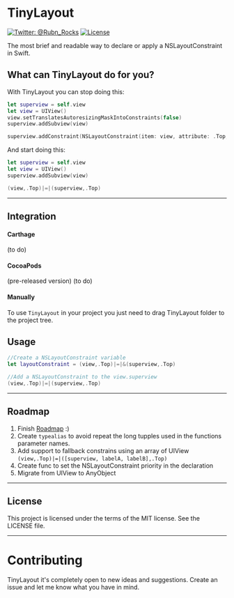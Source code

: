 # TinyLayout

[![Twitter: @Rubn_Rocks](https://img.shields.io/badge/contact-@RubnRocks-blue.svg?style=flat)](http://goo.gl/lepedg)
[![License](http://img.shields.io/badge/license-MIT-green.svg?style=flat)](https://github.com/rubenroques/TinyLayout/blob/master/LICENSE)

The most brief and readable way to declare or apply a NSLayoutConstraint in Swift.

## What can TinyLayout do for you?
With TinyLayout you can stop doing this:

```swift
let superview = self.view
let view = UIView()
view.setTranslatesAutoresizingMaskIntoConstraints(false)
superview.addSubview(view)

superview.addConstraint(NSLayoutConstraint(item: view, attribute: .Top, relatedBy: .Equal, toItem: superview, attribute: .Top, multiplier: 1, constant:0))
```

And start doing this:
```swift
let superview = self.view
let view = UIView()
superview.addSubview(view)

(view,.Top)|=|(superview,.Top)
```
---


## Integration

#### Carthage
(to do)

#### CocoaPods 
(pre-released version)
(to do)

#### Manually
To use ```TinyLayout``` in your project you just need to drag TinyLayout folder to the project tree.


## Usage
```swift
//Create a NSLayoutConstraint variable
let layoutConstraint = (view,.Top)|=|&(superview,.Top)
```

```swift
//Add a NSLayoutConstraint to the view.superview
(view,.Top)|=|(superview,.Top)
```

---
## Roadmap
1. Finish [Roadmap](#roadmap)  :)
2. Create ```typealias``` to avoid repeat the long tupples used in the functions parameter names.
3. Add support to fallback constrains using an array of UIView ```(view,.Top)|=|([superview, labelA, labelB],.Top)```
4. Create func to set the NSLayoutConstraint priority in the declaration
5. Migrate from UIView to AnyObject


---
## License
This project is licensed under the terms of the MIT license. See the LICENSE file.

---
# Contributing
TinyLayout it's completely open to new ideas and suggestions. Create an issue and let me know what you have in mind.
